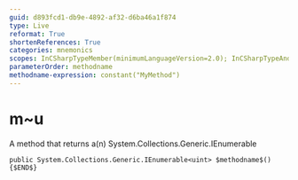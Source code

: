 ```yaml
---
guid: d893fcd1-db9e-4892-af32-d6ba46a1f874
type: Live
reformat: True
shortenReferences: True
categories: mnemonics
scopes: InCSharpTypeMember(minimumLanguageVersion=2.0); InCSharpTypeAndNamespace(minimumLanguageVersion=2.0)
parameterOrder: methodname
methodname-expression: constant("MyMethod")
---
```


# m~u

A method that returns a(n) System.Collections.Generic.IEnumerable<uint>

```
public System.Collections.Generic.IEnumerable<uint> $methodname$(){$END$}
```
